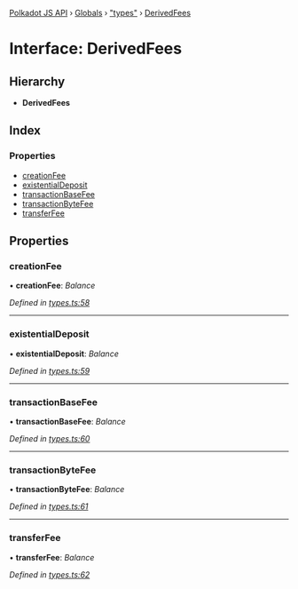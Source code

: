 [Polkadot JS API](../README.md) › [Globals](../globals.md) › ["types"](../modules/_types_.md) › [DerivedFees](_types_.derivedfees.md)

# Interface: DerivedFees

## Hierarchy

* **DerivedFees**

## Index

### Properties

* [creationFee](_types_.derivedfees.md#creationfee)
* [existentialDeposit](_types_.derivedfees.md#existentialdeposit)
* [transactionBaseFee](_types_.derivedfees.md#transactionbasefee)
* [transactionByteFee](_types_.derivedfees.md#transactionbytefee)
* [transferFee](_types_.derivedfees.md#transferfee)

## Properties

###  creationFee

• **creationFee**: *Balance*

*Defined in [types.ts:58](https://github.com/polkadot-js/api/blob/2c44b5ca8a/packages/api-derive/src/types.ts#L58)*

___

###  existentialDeposit

• **existentialDeposit**: *Balance*

*Defined in [types.ts:59](https://github.com/polkadot-js/api/blob/2c44b5ca8a/packages/api-derive/src/types.ts#L59)*

___

###  transactionBaseFee

• **transactionBaseFee**: *Balance*

*Defined in [types.ts:60](https://github.com/polkadot-js/api/blob/2c44b5ca8a/packages/api-derive/src/types.ts#L60)*

___

###  transactionByteFee

• **transactionByteFee**: *Balance*

*Defined in [types.ts:61](https://github.com/polkadot-js/api/blob/2c44b5ca8a/packages/api-derive/src/types.ts#L61)*

___

###  transferFee

• **transferFee**: *Balance*

*Defined in [types.ts:62](https://github.com/polkadot-js/api/blob/2c44b5ca8a/packages/api-derive/src/types.ts#L62)*
